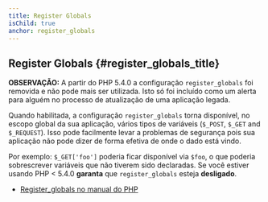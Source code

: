 ```yaml
---
title: Register Globals
isChild: true
anchor: register_globals
---
```


## Register Globals {#register_globals_title}

**OBSERVAÇÃO:** A partir do PHP 5.4.0 a configuração `register_globals` foi removida e não pode mais ser utilizada.
Isto só foi incluído como um alerta para alguém no processo de atualização de uma aplicação legada.

Quando habilitada, a configuração `register_globals` torna disponível, no escopo global da sua aplicação, vários
tipos de variáveis (`$_POST`, `$_GET` and `$_REQUEST`). Isso pode facilmente levar a problemas de segurança pois sua
aplicação não pode dizer de forma efetiva de onde o dado está vindo.

Por exemplo: `$_GET['foo']` poderia ficar disponível via `$foo`, o que poderia sobrescrever variáveis que não tiverem
sido declaradas.  Se você estiver usando PHP < 5.4.0 __garanta__ que `register_globals` esteja __desligado__.

* [Register_globals no manual do PHP](http://www.php.net/manual/en/security.globals.php)
